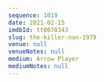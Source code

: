 ```yaml
---
sequence: 1019
date: 2021-02-15
imdbId: tt0078343
slug: the-killer-nun-1979
venue: null
venueNotes: null
medium: Arrow Player
mediumNotes: null
---
```

